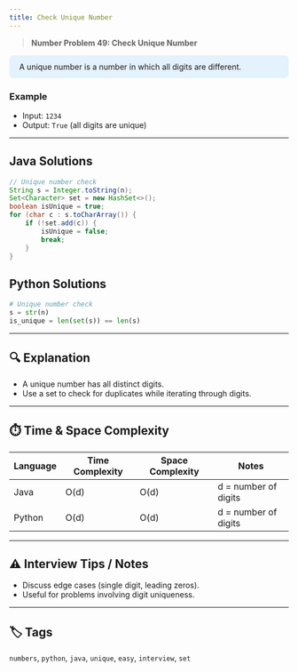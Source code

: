 ```yaml
---
title: Check Unique Number
---
```


> **Number Problem 49: Check Unique Number**

<div style="background: #e3f2fd; padding: 12px 18px; border-radius: 8px; margin-bottom: 18px;">
A unique number is a number in which all digits are different.
</div>

### Example

- Input: `1234`
- Output: `True` (all digits are unique)

---

## Java Solutions
```java
// Unique number check
String s = Integer.toString(n);
Set<Character> set = new HashSet<>();
boolean isUnique = true;
for (char c : s.toCharArray()) {
    if (!set.add(c)) {
        isUnique = false;
        break;
    }
}
```

## Python Solutions
```python
# Unique number check
s = str(n)
is_unique = len(set(s)) == len(s)
``` 

---

## 🔍 Explanation
- A unique number has all distinct digits.
- Use a set to check for duplicates while iterating through digits.

---

## ⏱️ Time & Space Complexity
| Language | Time Complexity | Space Complexity | Notes |
|----------|-----------------|------------------|-------|
| Java     | O(d)            | O(d)             | d = number of digits |
| Python   | O(d)            | O(d)             | d = number of digits |

---

## ⚠️ Interview Tips / Notes
- Discuss edge cases (single digit, leading zeros).
- Useful for problems involving digit uniqueness.

---

## 🏷 Tags
`numbers`, `python`, `java`, `unique`, `easy`, `interview`, `set`

